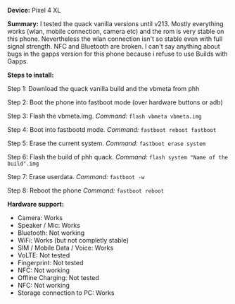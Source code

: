**Device:** Pixel 4 XL

**Summary:** I tested the quack vanilla versions until v213. Mostly everything works (wlan, mobile connection, camera etc) and the rom is very stable on this phone. Nevertheless the wlan connection isn't so stable even with full signal strength. NFC and Bluetooth are broken.
I can't say anything about bugs in the gapps version for this phone because i refuse to use Builds with Gapps.


**Steps to install:**

   Step 1: Download the quack vanilla build and the vbmeta from phh

   Step 2: Boot the phone into fastboot mode (over hardware buttons or adb)
    
   Step 3: Flash the vbmeta.img. 
           _Command:_ `flash vbmeta vbmeta.img`

   Step 4: Boot into fastbootd mode.
           _Command:_ `fastboot reboot fastboot`

   Step 5: Erase the current system.
           _Command:_ `fastboot erase system`

   Step 6: Flash the build of phh quack.
           _Command:_ `flash system "Name of the build".img`

   Step 7: Erase userdata.
           _Command:_ `fastboot -w`

   Step 8: Reboot the phone
          _Command:_ `fastboot reboot`


**Hardware support:**

* Camera: Works
* Speaker / Mic: Works
* Bluetooth: Not working
* WiFi: Works (but not completly stable)
* SIM / Mobile Data / Voice: Works
* VoLTE: Not tested 
* Fingerprint: Not tested
* NFC: Not working
* Offline Charging: Not tested
* NFC: Not working
* Storage connection to PC: Works